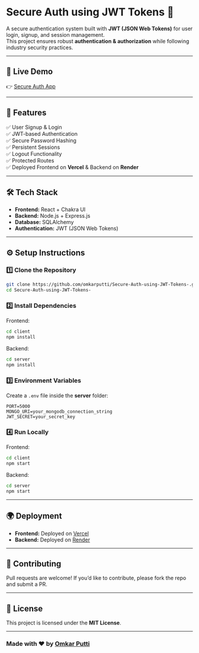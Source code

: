 # Secure Auth using JWT Tokens 🔐

A secure authentication system built with **JWT (JSON Web Tokens)** for user login, signup, and session management.  
This project ensures robust **authentication & authorization** while following industry security practices.

---

## 🚀 Live Demo  
👉 [Secure Auth App](https://secure-auth-using-jwt-tokens.vercel.app/)

---

## 📌 Features  
✅ User Signup & Login  
✅ JWT-based Authentication  
✅ Secure Password Hashing  
✅ Persistent Sessions  
✅ Logout Functionality  
✅ Protected Routes  
✅ Deployed Frontend on **Vercel** & Backend on **Render**  

---

## 🛠️ Tech Stack  
- **Frontend:** React + Chakra UI  
- **Backend:** Node.js + Express.js  
- **Database:** SQLAlchemy  
- **Authentication:** JWT (JSON Web Tokens)  

---

## ⚙️ Setup Instructions  

### 1️⃣ Clone the Repository  
```bash
git clone https://github.com/omkarputti/Secure-Auth-using-JWT-Tokens-.git
cd Secure-Auth-using-JWT-Tokens-
```

### 2️⃣ Install Dependencies  
Frontend:  
```bash
cd client
npm install
```  
Backend:  
```bash
cd server
npm install
```

### 3️⃣ Environment Variables  
Create a `.env` file inside the **server** folder:  
```
PORT=5000
MONGO_URI=your_mongodb_connection_string
JWT_SECRET=your_secret_key
```

### 4️⃣ Run Locally  
Frontend:  
```bash
cd client
npm start
```  
Backend:  
```bash
cd server
npm start
```  

---

## 🌍 Deployment  

- **Frontend:** Deployed on [Vercel](https://vercel.com/)  
- **Backend:** Deployed on [Render](https://render.com/)  

---


## 🤝 Contributing  
Pull requests are welcome! If you’d like to contribute, please fork the repo and submit a PR.  

---

## 📜 License  
This project is licensed under the **MIT License**.  

---

### Made with ❤️ by [Omkar Putti](https://github.com/omkarputti)
